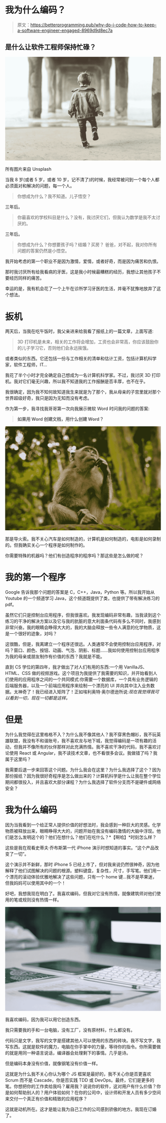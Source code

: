 # 我为什么编码？

> 原文：<https://betterprogramming.pub/why-do-i-code-how-to-keep-a-software-engineer-engaged-8969d9d8ec7a>

## 是什么让软件工程师保持忙碌？

![](img/8a5f3062b95e0ded72e8c6b9eda688b5.png)

所有图片来自 Unsplash

当我 8 岁(或者 5 岁，或者 10 岁，记不清了)的时候，我经常被问到一个每个人都必须面对和解决的问题，每一个人。

> 你想成为什么？我不知道。儿子悟空？

三年后。

> 你最喜欢的学校科目是什么？没有，我讨厌它们，但我认为数学是我不太讨厌的。

三年后。

> 你想成为什么？你想要孩子吗？结婚？买房？
> 爸爸，对不起，我对你所有问题的答案仍然是小悟空。

我开始考虑的第一个职业不是因为激情，爱情，或者好奇，而是因为痛苦和仇恨。

那时我讨厌所有给我看病的牙医，这是我小时候最糟糕的经历，我想让其他孩子不要经历同样的痛苦。

幸运的是，我有机会花了一个上午在诊所学习牙医的生活，并毫不犹豫地放弃了这个想法。

# **扳机**

两天后，当我在吃午饭时，我父亲进来给我看了报纸上的一篇文章，上面写道:

> 3D 打印机是未来，相关的工作将会增加，工资也会非常高，你应该鼓励你的儿子学习它，否则他们会永远挨饿。

或者类似的东西。它还包括一份与工作相关的清单和估计工资，包括计算机科学家，软件工程师，IT…

我花了半个小时才完全确定自己想成为一名计算机科学家。不过，我讨厌 3D 打印机。我对它们毫无兴趣，所以我不知道我的工作报酬是否丰厚，也不在乎。

我很确定，因为我不知何故知道我生来就是为了那个，我从母亲的子宫里就对那个世界超级好奇，我只是因为无知而没有考虑。

作为第一步，我寻找我哥哥第一次向我展示微软 Word 时问我的问题的答案:

> **如果用 Word 创建文档，用什么创建 Word？**

![](img/11bc4a92e4af7d50da5659639f9de503.png)

那是导火索。我不关心汽车是如何制造的，计算机是如何制造的，电影是如何录制的。但我确实关心一个程序是如何制作的。

你需要特殊的机器吗？他们有创造程序的程序吗？那这些是怎么做的呢？

# **我的第一个程序**

Google 告诉我那个问题的答案是 C，C++，Java，Python 等。所以我开始从 Youtube 的一个频道学习 Java，这个频道既提供了类，也提供了带有解决练习的 pdf。

虽然它们只是控制台应用程序，但我很喜欢。我发现编码非常有趣，当我读到这个练习的干净的解决方案以及它与我的肮脏的意大利面条代码有多么不同时，我感到非常兴奋。我的眼睛会睁得大大的，我的大脑会释放一些令人满意的化学物质，这是一个很好的迹象，对吗？

这很酷，但是，我离建立一个程序还很远。人类通常不会使用控制台应用程序，对吗？窗口、颜色、按钮、动画、气泡、阴影、标题……我如何使用控制台应用程序为我的母亲或朋友制作有价值的东西？我就是不能。

直到 CS 学位的第四年，我才做出了对人们有用的东西:一个用 VanillaJS、HTML、CSS 做的视频游戏。这个项目为我提供了我需要的知识，并开始看到人们使用的应用程序之间的一个共同模式:你需要一个数据库，一个具有业务逻辑的后端服务器，以及一个前端应用程序来绘制一个漂亮的 UI 并向其中注入业务数据。太神奇了！我已经进入矩阵了！正如埃利奥特·奥尔德逊所说:*现在我觉得我可以看到一切，现在一切都是这样。*

# **但是**

为什么我觉得在这里格格不入？为什么我不像其他人？我不穿黑色帽衫，我不玩英雄联盟，我没有不和谐账号，我不喜欢龙与地下城，我觉得编码是一项有趣的活动，但我并不像所有的伙伴那样对此充满热情。我不喜欢干净的代码，我不喜欢讨论使用 React 或 Angular，我不读技术文章，也不看很多会议。我做错了吗？我属于这里吗？

我需要后退一步来回答这个问题。为什么我会在这里？为什么我选择了这个？因为那份报纸？因为我很好奇程序是怎么做出来的？计算机科学是什么让我在整个学位期间都很投入，并且喜欢大部分课程？为什么我选择了软件分支而不是硬件或网络安全？

# **我为什么编码**

因为当我看到一个给正常人提供价值的好想法时，我会感到一种巨大的灵感。化学物质被释放出来，眼睛睁得大大的，问题开始在我没有编码激情的大脑中浮现。他们是怎么发明这个的？他们在想什么？他们在吃什么？*【啊哈】*时刻怎么样？

这些是我在观看史蒂夫·乔布斯第一代 iPhone 演示时想知道的事实。“这个产品改变了一切”。

这个演示并不新鲜，那时 iPhone 5 已经上市了，但对我来说仍然很神奇，因为他解释了他们试图解决的问题的根源。塑料键盘，复杂性，尺寸，手写笔。他们用一个漂亮的滚动体验优雅地解决了这些问题，只有一个 home 键…我不是苹果迷，但我妈妈可以使用其中的一个！

好吧，我想我现在明白了。我喜欢编码，但我对它没有热情，就像建筑师对他们使用的笔或规则没有热情一样。

![](img/abc68bc7f2a6076624fe94ec406c48f1.png)

我喜欢编码，因为我可以用它创造东西。

我只需要我的手和一台电脑，没有工厂，没有原材料，什么都没有。

代码只是文字，我写的文字是搭建其他人可以使用的东西的砖块。我不写文字，我写东西。这就是软件的魔力，电脑在你手掌中的力量，等待你的指令。你所需要做的就是用同一种语言说话，编译器会处理剩下的事情。几乎是诗。

但是编码本身没有价值，就像钢笔没有价值一样。

这就是为什么我不关心你认为哪个 JS 框架是最好的，我不关心你是否更喜欢 Scrum 而不是 Cascade，你是否实践 TDD 或 DevOps。最终，它们是更多的笔。你想把你的工作卖给我吗？雇用我？说说你的软件，这对用户有什么价值？你是如何帮助别人的？用户体验如何？在你的公司中，设计师和开发人员有多少空间来交付一个真正有价值和精致的应用程序？

这就是动机所在。这才是能让我为自己工作的公司感到骄傲的地方。我现在订婚了。